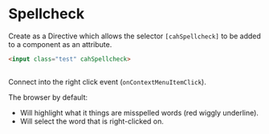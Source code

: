 # Spellcheck

Create as a Directive which allows the selector `[cahSpellcheck]` to be added to a component as an attribute.

```html
<input class="test" cahSpellcheck>
```

## 

Connect into the right click event (`onContextMenuItemClick`).

The browser by default:

* Will highlight what it things are misspelled words (red wiggly underline).
* Will select the word that is right-clicked on.


